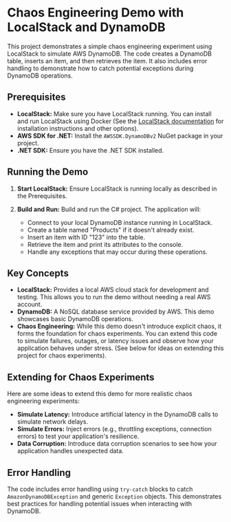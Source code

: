 # Chaos Engineering Demo with LocalStack and DynamoDB

This project demonstrates a simple chaos engineering experiment using LocalStack to simulate AWS DynamoDB.  The code creates a DynamoDB table, inserts an item, and then retrieves the item.  It also includes error handling to demonstrate how to catch potential exceptions during DynamoDB operations.

## Prerequisites

* **LocalStack:** Make sure you have LocalStack running.  You can install and run LocalStack using Docker (See the [LocalStack documentation](https://localstack.cloud/) for installation instructions and other options).
* **AWS SDK for .NET:**  Install the `AWSSDK.DynamoDBv2` NuGet package in your project.
* **.NET SDK:** Ensure you have the .NET SDK installed.


## Running the Demo

1. **Start LocalStack:** Ensure LocalStack is running locally as described in the Prerequisites.

2. **Build and Run:** Build and run the C# project. The application will:
    * Connect to your local DynamoDB instance running in LocalStack.
    * Create a table named "Products" if it doesn't already exist.
    * Insert an item with ID "123" into the table.
    * Retrieve the item and print its attributes to the console.
    * Handle any exceptions that may occur during these operations.

## Key Concepts

* **LocalStack:**  Provides a local AWS cloud stack for development and testing.  This allows you to run the demo without needing a real AWS account.
* **DynamoDB:**  A NoSQL database service provided by AWS. This demo showcases basic DynamoDB operations.
* **Chaos Engineering:**  While this demo doesn't introduce explicit chaos, it forms the foundation for chaos experiments.  You can extend this code to simulate failures, outages, or latency issues and observe how your application behaves under stress.  (See below for ideas on extending this project for chaos experiments).

## Extending for Chaos Experiments

Here are some ideas to extend this demo for more realistic chaos engineering experiments:

* **Simulate Latency:** Introduce artificial latency in the DynamoDB calls to simulate network delays.
* **Simulate Errors:** Inject errors (e.g., throttling exceptions, connection errors) to test your application's resilience.
* **Data Corruption:**  Introduce data corruption scenarios to see how your application handles unexpected data.


## Error Handling

The code includes error handling using `try-catch` blocks to catch `AmazonDynamoDBException` and generic `Exception` objects. This demonstrates best practices for handling potential issues when interacting with DynamoDB.
